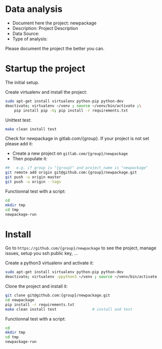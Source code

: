 # Data analysis
- Document here the project: newpackage
- Description: Project Description
- Data Source:
- Type of analysis:

Please document the project the better you can.

# Startup the project

The initial setup.

Create virtualenv and install the project:
```bash
sudo apt-get install virtualenv python-pip python-dev
deactivate; virtualenv ~/venv ; source ~/venv/bin/activate ;\
    pip install pip -U; pip install -r requirements.txt
```

Unittest test:
```bash
make clean install test
```

Check for newpackage in gitlab.com/{group}.
If your project is not set please add it:

- Create a new project on `gitlab.com/{group}/newpackage`
- Then populate it:

```bash
##   e.g. if group is "{group}" and project_name is "newpackage"
git remote add origin git@github.com:{group}/newpackage.git
git push -u origin master
git push -u origin --tags
```

Functionnal test with a script:

```bash
cd
mkdir tmp
cd tmp
newpackage-run
```

# Install

Go to `https://github.com/{group}/newpackage` to see the project, manage issues,
setup you ssh public key, ...

Create a python3 virtualenv and activate it:

```bash
sudo apt-get install virtualenv python-pip python-dev
deactivate; virtualenv -ppython3 ~/venv ; source ~/venv/bin/activate
```

Clone the project and install it:

```bash
git clone git@github.com:{group}/newpackage.git
cd newpackage
pip install -r requirements.txt
make clean install test                # install and test
```
Functionnal test with a script:

```bash
cd
mkdir tmp
cd tmp
newpackage-run
```
